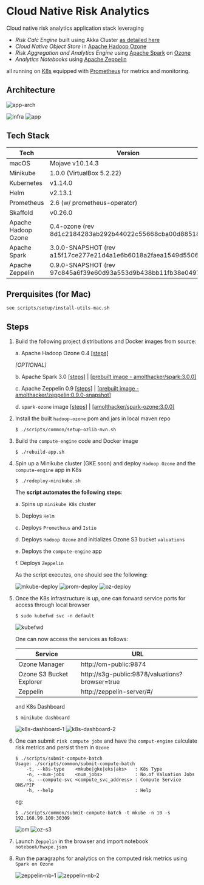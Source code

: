 # Cloud Native Risk Analytics

Cloud native risk analytics application stack leveraging
 * _Risk Calc Engine_ built using Akka Cluster [as detailed here](https://github.com/amolthacker/hwx-pe-k8s-akka)
 * _Cloud Native Object Store_ in [Apache Hadoop Ozone](https://hadoop.apache.org/ozone/)
 * _Risk Aggregation and Analytics Engine_ using [Apache Spark](https://spark.apache.org/) on [Ozone]((https://hadoop.apache.org/ozone/))
 * _Analytics Notebooks_ using [Apache Zeppelin](https://zeppelin.apache.org/)

all running on [K8s](https://kubernetes.io/) equipped with [Prometheus](https://prometheus.io/) for metrics and monitoring.


## Architecture

![app-arch](images/risk-analytics-app-arch.png)

![infra](images/infra-on-k8s.png)
![app](images/app-on-k8s.png)


## Tech Stack

|Tech | Version |
| --- | ------- |
|macOS | Mojave v10.14.3 |
|Minikube | 1.0.0 (VirtualBox 5.2.22) |
|Kubernetes | v1.14.0 |
|Helm | v2.13.1 |
|Prometheus | 2.6 (w/ prometheus-operator) |
|Skaffold | v0.26.0 |
|Apache Hadoop Ozone | 0.4-ozone (rev 8d1c2184283ab292b44022c55668cba00d885181) |
|Apache Spark | 3.0.0-SNAPSHOT (rev a15f17ce277e21d4a1e6b6018a2faea1549d5506) |
|Apache Zeppelin | 0.9.0-SNAPSHOT (rev 97c845a6f39e60d93a553d9b438bb11fb38e0497) |


## Prerquisites (for Mac)

```
see scripts/setup/install-utils-mac.sh
```

## Steps

1. Build the following project distributions and Docker images from source:
    
    a. Apache Hadoop Ozone 0.4 [[steps]](scripts/setup/build-hadoop.sh)

    *[OPTIONAL]*

    b. Apache Spark 3.0 [[steps]](scripts/setup/build-spark.sh) | [[prebuilt image - amolthacker/spark:3.0.0]](https://cloud.docker.com/repository/docker/amolthacker/spark/general)

    c. Apache Zeppelin 0.9 [[steps]](scripts/setup/build-zeppelin.sh) | [[prebuilt image - amolthacker/zeppelin:0.9.0-snapshot]](https://cloud.docker.com/repository/docker/amolthacker/zeppelin)

    d. `spark-ozone` image [[steps]](scripts/setup/build-spark-ozone-docker.sh) | [[amolthacker/spark-ozone:3.0.0]](https://cloud.docker.com/repository/docker/amolthacker/spark-ozone)


2. Install the built `hadoop-ozone` pom and jars in local maven repo
    ```
    $ ./scripts/common/setup-ozlib-mvn.sh
    ```

3. Build the `compute-engine` code and Docker image
    ```
    $ ./rebuild-app.sh
    ```

4. Spin up a Minikube cluster (GKE soon) and deploy `Hadoop Ozone` and the `compute-engine` app in K8s
    ```
    $ ./redeploy-minikube.sh
    ```

    The **script automates the following steps**:

    a. Spins up `minikube K8s` cluster

    b. Deploys `Helm`

    c. Deploys `Prometheus` and `Istio`

    d. Deploys `Hadoop Ozone` and initializes Ozone S3 bucket `valuations`

    e. Deploys the `compute-engine` app

    f. Deploys `Zeppelin`


    As the script executes, one should see the following:

    ![mkube-deploy](images/mkube-k8s-spinup.png)
    ![prom-deploy](images/prom-deploy.png)
    ![oz-deploy](images/ozone-deploy-3.png)


5. Once the K8s infrastructure is up, one can forward service ports for access through local browser
    ```
    $ sudo kubefwd svc -n default
    ```
    ![kubefwd](images/kubefwd-ports.png)

    One can now access the services as follows:

    | Service | URL     |
    | ------- | ------- |
    | Ozone Manager | http://om-public:9874 |
    | Ozone S3 Bucket Explorer | http://s3g-public:9878/valuations?browser=true |
    | Zeppelin | http://zeppelin-server/#/ |

    and K8s Dashboard
    ```
    $ minikube dashboard
    ```

    ![k8s-dashboard-1](images/k8s-dashboard-1.png)
    ![k8s-dashboard-2](images/k8s-dashboard-2.png)

6. One can submit `risk compute jobs` and have the `comput-engine` calculate risk metrics and persist them in `Ozone`
    ```
    $ ./scripts/submit-compute-batch
    Usage: ./scripts/common/submit-compute-batch 
        -t, --k8s-type    <mkube|gke|eks|aks>   : K8s Type
        -n, --num-jobs    <num_jobs>            : No.of Valuation Jobs
        -s, --compute-svc <compute_svc_address> : Compute Service DNS/PIP
        -h, --help                              : Help
    ```

    eg:
    ```
    $ ./scripts/common/submit-compute-batch -t mkube -n 10 -s 192.168.99.100:30309
    ```

    ![om](images/o3-om-metrics.png)
    ![oz-s3](images/o3-s3-explorer.png)


7. Launch `Zeppelin` in the browser and import notebook `notebook/hwxpe.json`

8. Run the paragraphs for analytics on the computed risk metrics using `Spark on Ozone`

    ![zeppelin-nb-1](images/zeppelin-nb-1.png)
    ![zeppelin-nb-2](images/zeppelin-nb-2.png)